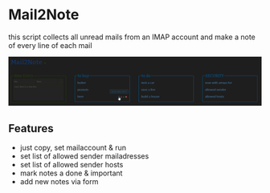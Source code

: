 # Mail2Note
this script collects all unread mails from an IMAP account and make a note of every line of each mail  

![mail2note.png](mail2note.png)  

## Features

- just copy, set mailaccount & run
- set list of allowed sender mailadresses
- set list of allowed sender hosts
- mark notes a done & important
- add new notes via form
